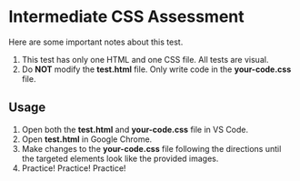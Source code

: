 Intermediate CSS Assessment
===========================

Here are some important notes about this test.

1.  This test has only one HTML and one CSS file. All tests are visual.
2.  Do **NOT** modify the **test.html** file. Only write code in the **your-code.css** file.

Usage
-----

1.  Open both the **test.html** and **your-code.css** file in VS Code.
2.  Open **test.html** in Google Chrome.
3.  Make changes to the **your-code.css** file following the directions until the targeted elements look like the provided images.
4.  Practice! Practice! Practice!
